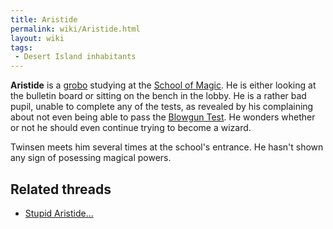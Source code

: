 ```yaml
---
title: Aristide
permalink: wiki/Aristide.html
layout: wiki
tags:
 - Desert Island inhabitants
---
```


**Aristide** is a [grobo](grobo "wikilink") studying at the [School of
Magic](School_of_Magic "wikilink"). He is either looking at the bulletin
board or sitting on the bench in the lobby. He is a rather bad pupil,
unable to complete any of the tests, as revealed by his complaining
about not even being able to pass the [Blowgun
Test](Blowgun_Test "wikilink"). He wonders whether or not he should even
continue trying to become a wizard.

Twinsen meets him several times at the school's entrance. He hasn't
shown any sign of posessing magical powers.

## Related threads

- [Stupid
  Aristide...](https://forum.magicball.net/showthread.php?t=5918)
